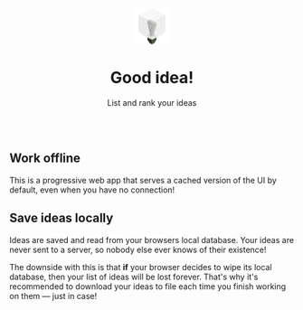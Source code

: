 <p align="center">
  <img src="./src/icons/logo.svg" width="64" height="64" />
</p>

<h1 align="center">Good idea!</h1>

<p align="center">List and rank your ideas</p>

<br />
<br />

## Work offline

This is a progressive web app that serves a cached
version of the UI by default, even when you have no connection!

## Save ideas locally

Ideas are saved and read from your browsers local database. Your ideas are never
sent to a server, so nobody else ever knows of their existence!

The downside with this is that **if** your browser decides to wipe its local
database, then your list of ideas will be lost forever. That's why it's
recommended to download your ideas to file each time you finish working on them
— just in case!
